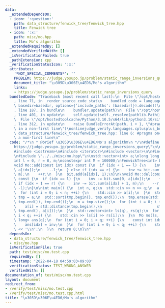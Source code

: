 ```yaml
---
data:
  _extendedDependsOn:
  - icon: ':question:'
    path: data_structure/fenwick_tree/fenwick_tree.hpp
    title: Fenwick tree
  - icon: ':x:'
    path: misc/mo.hpp
    title: Mo's algorithm
  _extendedRequiredBy: []
  _extendedVerifiedWith: []
  _isVerificationFailed: true
  _pathExtension: cpp
  _verificationStatusIcon: ':x:'
  attributes:
    '*NOT_SPECIAL_COMMENTS*': ''
    PROBLEM: https://judge.yosupo.jp/problem/static_range_inversions_query
    document_title: "\u305D\u306E\u4ED6/Mo's algorithm"
    links:
    - https://judge.yosupo.jp/problem/static_range_inversions_query
  bundledCode: "Traceback (most recent call last):\n  File \"/opt/hostedtoolcache/Python/3.10.5/x64/lib/python3.10/site-packages/onlinejudge_verify/documentation/build.py\"\
    , line 71, in _render_source_code_stat\n    bundled_code = language.bundle(stat.path,\
    \ basedir=basedir, options={'include_paths': [basedir]}).decode()\n  File \"/opt/hostedtoolcache/Python/3.10.5/x64/lib/python3.10/site-packages/onlinejudge_verify/languages/cplusplus.py\"\
    , line 187, in bundle\n    bundler.update(path)\n  File \"/opt/hostedtoolcache/Python/3.10.5/x64/lib/python3.10/site-packages/onlinejudge_verify/languages/cplusplus_bundle.py\"\
    , line 401, in update\n    self.update(self._resolve(pathlib.Path(included), included_from=path))\n\
    \  File \"/opt/hostedtoolcache/Python/3.10.5/x64/lib/python3.10/site-packages/onlinejudge_verify/languages/cplusplus_bundle.py\"\
    , line 312, in update\n    raise BundleErrorAt(path, i + 1, \"#pragma once found\
    \ in a non-first line\")\nonlinejudge_verify.languages.cplusplus_bundle.BundleErrorAt:\
    \ data_structure/fenwick_tree/fenwick_tree.hpp: line 6: #pragma once found in\
    \ a non-first line\n"
  code: "/*\n * @brief \u305D\u306E\u4ED6/Mo's algorithm\n */\n#define PROBLEM \"\
    https://judge.yosupo.jp/problem/static_range_inversions_query\"\n\n#include <algorithm>\n\
    #include <iostream>\n#include <iterator>\n#include <vector>\n\n#include \"../../data_structure/fenwick_tree/fenwick_tree.hpp\"\
    \n#include \"../../misc/mo.hpp\"\n\nstd::vector<int> a;\nlong long inv = 0;\n\
    int l = 0, r = 0, m;\nconstexpr int M = 100000;\nFenwickTree<int> bit(M);\n\n\
    void Mo::add(const int idx) const {\n  if (idx + 1 == l) {\n    inv += bit.sum(0,\
    \ a[idx]);\n    --l;\n  } else if (idx == r) {\n    inv += bit.sum(a[idx] + 1,\
    \ m);\n    ++r;\n  }\n  bit.add(a[idx], 1);\n}\n\nvoid Mo::del(const int idx)\
    \ const {\n  if (idx == l) {\n    inv -= bit.sum(0, a[idx]);\n    ++l;\n  } else\
    \ if (idx + 1 == r) {\n    inv -= bit.sum(a[idx] + 1, m);\n    --r;\n  }\n  bit.add(a[idx],\
    \ -1);\n}\n\nint main() {\n  int n, q;\n  std::cin >> n >> q;\n  a.resize(n);\n\
    \  for (int i = 0; i < n; ++i) {\n    std::cin >> a[i];\n  }\n  std::vector<int>\
    \ tmp = a;\n  std::sort(tmp.begin(), tmp.end());\n  tmp.erase(std::unique(tmp.begin(),\
    \ tmp.end()), tmp.end());\n  m = tmp.size();\n  for (int i = 0; i < n; ++i) {\n\
    \    a[i] = std::distance(tmp.begin(),\n                         std::lower_bound(tmp.begin(),\
    \ tmp.end(), a[i]));\n  }\n  std::vector<int> ls(q), rs(q);\n  for (int i = 0;\
    \ i < q; ++i) {\n    std::cin >> ls[i] >> rs[i];\n  }\n  Mo mo(ls, rs);\n  std::vector<long\
    \ long> ans(q);\n  for (int i = 0; i < q; ++i) {\n    const int idx = mo.process();\n\
    \    ans[idx] = inv;\n  }\n  for (int i = 0; i < q; ++i) {\n    std::cout << ans[i]\
    \ << '\\n';\n  }\n  return 0;\n}\n"
  dependsOn:
  - data_structure/fenwick_tree/fenwick_tree.hpp
  - misc/mo.hpp
  isVerificationFile: true
  path: test/misc/mo.test.cpp
  requiredBy: []
  timestamp: '2022-04-18 04:59:03+09:00'
  verificationStatus: TEST_WRONG_ANSWER
  verifiedWith: []
documentation_of: test/misc/mo.test.cpp
layout: document
redirect_from:
- /verify/test/misc/mo.test.cpp
- /verify/test/misc/mo.test.cpp.html
title: "\u305D\u306E\u4ED6/Mo's algorithm"
---
```

